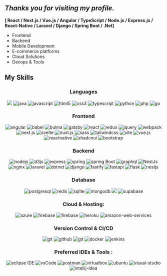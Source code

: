 ## *Thanks you for visiting my profile.*

<span><b>[ React / Next.js / Vue.js / Angular / TypeScript / Node.js / Express.js / React-Native / Laravel / Django / Spring Boot / .Net]</b></span>
<br>
- Frontend
- Backend
- Mobile Development
- E-commerce platforms
- Cloud Solutions
- Devops & Tools

## My Skills

<h3 align="center">Languages</h3>
<p align="center">
  <img src="https://img.shields.io/badge/c%23%20-%23239120.svg?&style=for-the-badge&logo=c-sharp&logoColor=white" />
  <img src="https://img.shields.io/badge/Java-%23ED8B00.svg?style=for-the-badge&logo=java&logoColor=white" alt="java" />
  <img src="https://img.shields.io/badge/Javascript-F7DF1E.svg?style=for-the-badge&logo=javascript&logoColor=black"
    alt="javascript" />
  <img src="https://img.shields.io/badge/html-E34F26.svg?style=for-the-badge&logo=html5&logoColor=white" alt="html5" />
  <img src="https://img.shields.io/badge/css-1572B6.svg?style=for-the-badge&logo=css3&logoColor=white" alt="css3" />
  <img src="https://img.shields.io/badge/typescript-3178C6.svg?style=for-the-badge&logo=typescript&logoColor=white"
    alt="typescript" />
  <img src="https://img.shields.io/badge/Python-3776AB.svg?style=for-the-badge&logo=python&logoColor=white"
    alt="python" />
  <img src="https://img.shields.io/badge/php-%23777BB4.svg?style=for-the-badge&logo=php&logoColor=white" alt="php" />
  <img src="https://img.shields.io/badge/Go-%2300ADD8.svg?style=for-the-badge&logo=go&logoColor=white" alt="go" />
</p>

<h3 align="center">Frontend</h3>
<p align="center">
  <img alt="angular"
    src="https://img.shields.io/badge/-Angular-DD0031?style=for-the-badge&logo=typescript&logoColor=white" />
  <img src="https://img.shields.io/badge/babel-F9DC3E.svg?style=for-the-badge&logo=babel&logoColor=black" alt="babel" />
  <img src="https://img.shields.io/badge/bulma-00D1B2.svg?style=for-the-badge&logo=bulma&logoColor=white" alt="bulma" />
  <img src="https://img.shields.io/badge/gatsbyjs-663399.svg?style=for-the-badge&logo=gatsby&logoColor=white"
    alt="gatsby" />
  <img src="https://img.shields.io/badge/React-%2320232a.svg?style=for-the-badge&logo=react&logoColor=white"
    alt="react" />
  <img src="https://img.shields.io/badge/redux-764ABC.svg?style=for-the-badge&logo=redux&logoColor=white" alt="redux" />
  <img src="https://img.shields.io/badge/jquery-0769AD.svg?style=for-the-badge&logo=jquery&logoColor=white"
    alt="jquery" />
  <img src="https://img.shields.io/badge/webpack-8DD6F9.svg?style=for-the-badge&logo=webpack&logoColor=black"
    alt="webpack" />
  <img src="https://img.shields.io/badge/Next.js-black?style=for-the-badge&logo=next.js&logoColor=white"
    alt="next.js" />
  <img src="https://img.shields.io/badge/Svelte-%23f1413d.svg?style=for-the-badge&logo=svelte&logoColor=white"
    alt="svelte" />
  <img src="https://img.shields.io/badge/Nuxt.js-002E3B?style=for-the-badge&logo=nuxtdotjs&logoColor=white"
    alt="nuxt.js" />
  <img src="https://img.shields.io/badge/Sass-C69?style=for-the-badge&logo=sass&logoColor=white" alt="sass" />
  <img
    src="https://img.shields.io/badge/Tailwind%20CSS-%2338B2AC.svg?style=for-the-badge&logo=tailwind-css&logoColor=white"
    alt="tailwindcss" />
  <img src="https://img.shields.io/badge/Vite-646CFF?style=for-the-badge&logo=vite&logoColor=white" alt="vite" />
  <img src="https://img.shields.io/badge/Vue.js-4FC08D?style=for-the-badge&logo=vuedotjs&logoColor=white"
    alt="vue.js" />
  <img src="https://img.shields.io/badge/React_Native-%2320232a.svg?style=for-the-badge&logo=react&logoColor=white"
    alt="reactnative" />
  <img src="https://img.shields.io/badge/shadcn%2Fui-000?style=for-the-badge&logo=shadcnui&logoColor=white"
    alt="shadcnui" />
  <img src="https://img.shields.io/badge/Bootstrap-7952B3?style=for-the-badge&logo=bootstrap&logoColor=white"
    alt="bootstrap" />
</p>

<h3 align="center">Backend</h3>
<p align="center">
  <img src="https://img.shields.io/badge/node.js-339933.svg?style=for-the-badge&logo=nodedotjs&logoColor=white"
    alt="nodejs" />
  <img alt="d3js" src="https://img.shields.io/badge/-D3.js-F9A03C?style=for-the-badge&logo=nodedotjs&logoColor=white" />
  <img src="https://img.shields.io/badge/express-000000.svg?style=for-the-badge&logo=express&logoColor=white"
    alt="express" />
  <img src="https://img.shields.io/badge/spring%20IOC-6DB33F.svg?style=for-the-badge&logo=spring&logoColor=white"
    alt="spring" />
  <img src="https://img.shields.io/badge/spring%20boot-6DB33F.svg?style=for-the-badge&logo=springboot&logoColor=white"
    alt="spring Boot" />
  <img src="https://img.shields.io/badge/graphql-E10098.svg?style=for-the-badge&logo=graphql&logoColor=white"
    alt="graphql" />
  <img alt="NestJs"
    src="https://img.shields.io/badge/-NestJs-ea2845?style=for-the-badge&logo=graphql&logoColor=white" /></a>
  <img src="https://img.shields.io/badge/nginx-009639.svg?style=for-the-badge&logo=nginx&logoColor=white" alt="nginx" />
  <img src="https://img.shields.io/badge/Laravel-%23FF2D20.svg?style=for-the-badge&logo=laravel&logoColor=white"
    alt="laravel" />
  <img src="https://img.shields.io/badge/.NET-512BD4?style=for-the-badge&logo=dotnet&logoColor=white" alt="dotnet" />
  <img src="https://img.shields.io/badge/Django-%23092E20.svg?style=for-the-badge&logo=django&logoColor=white"
    alt="django" />
  <img src="https://img.shields.io/badge/-Fastify-000000?style=for-the-badge&logo=fastify&logoColor=white"
    alt="fastify" />
  <img src="https://img.shields.io/badge/FastAPI-009485.svg?style=for-the-badge&logo=fastapi&logoColor=white"
    alt="fastapi" />
  <img src="https://img.shields.io/badge/Flask-000?style=for-the-badge&logo=flask&logoColor=white" alt="flask" />
  <img src="https://img.shields.io/badge/Nest.js-%23E0234E.svg?style=for-the-badge&logo=nestjs&logoColor=white"
    alt="nestjs" />
</p>

<h3 align="center">Database</h3>
<p align="center">
  <img src="https://img.shields.io/badge/postgreSQL-4169E1.svg?style=for-the-badge&logo=postgresql&logoColor=white"
    alt="postgresql" />
  <img src="https://img.shields.io/badge/redis-DC382D.svg?style=for-the-badge&logo=redis&logoColor=white" alt="redis" />
  <img src="https://img.shields.io/badge/sqlite-003B57.svg?style=for-the-badge&logo=sqlite&logoColor=white"
    alt="sqlite" />
  <img src="https://img.shields.io/badge/mongodb-47A248.svg?style=for-the-badge&logo=mongodb&logoColor=white"
    alt="mongodb" />
  <img src="https://img.shields.io/badge/mysql-%2300f.svg?&style=for-the-badge&logo=mysql&logoColor=white" />
  <img src="https://img.shields.io/badge/Supabase-3FCF8E?&style=for-the-badge&logo=supabase&logoColor=white"
    alt="supabase" />
</p>

<h3 align="center">Cloud & Hosting:</h3>
<p align="center">
  <img src="https://img.shields.io/badge/Azure-0078D4?style=for-the-badge&logo=microsoftazure&logoColor=white"
    alt="azure" />
  <img src="https://img.shields.io/badge/firebase-FFCA28.svg?style=for-the-badge&logo=firebase&logoColor=black"
    alt="firebase" />
  <img src="https://img.shields.io/badge/netlify-00C7B7.svg?style=for-the-badge&logo=netlify&logoColor=black"
    alt="firebase" />
  <img src="https://img.shields.io/badge/heroku-430098.svg?style=for-the-badge&logo=heroku&logoColor=white"
    alt="heroku" />
  <img src="https://img.shields.io/badge/AWS-%23FF9900.svg?style=for-the-badge&logo=amazon-web-services&logoColor=white"
    alt="amazon-web-services" />
</p>

<h3 align="center">Version Control & CI/CD</h3>
<p align="center">
  <img src="https://img.shields.io/badge/git-F05032.svg?style=for-the-badge&logo=git&logoColor=white" alt="git" />
  <img src="https://img.shields.io/badge/github-181717.svg?style=for-the-badge&logo=github&logoColor=white"
    alt="github" />
  <img src="https://img.shields.io/badge/gitlab-181717.svg?style=for-the-badge&logo=gitlab&logoColor=white" alt="git" />
  <img src="https://img.shields.io/badge/docker-2496ED.svg?style=for-the-badge&logo=docker&logoColor=white"
    alt="docker" />
  <img src="https://img.shields.io/badge/jenkins-D24939.svg?style=for-the-badge&logo=jenkins&logoColor=white"
    alt="jenkins" />
</p>

<h3 align="center">Preferred IDEs & Tools :</h3>
<p align="center">
  <img src="https://img.shields.io/badge/eclipse-2C2255.svg?style=for-the-badge&logo=eclipse&logoColor=white"
    alt="eclipse IDE" />
  <img src="https://img.shields.io/badge/vscode-007ACC.svg?style=for-the-badge&logo=visualstudiocode&logoColor=white"
    alt="vsCode" />
  <img src="https://img.shields.io/badge/postman-FF6C37.svg?style=for-the-badge&logo=postman&logoColor=white"
    alt="postman" />
  <img src="https://img.shields.io/badge/virtualbox-183A61.svg?style=for-the-badge&logo=virtualbox&logoColor=white"
    alt="virtualbox" />
  <img src="https://img.shields.io/badge/ubuntu-E95420.svg?style=for-the-badge&logo=ubuntu&logoColor=white"
    alt="ubuntu" />
  <img
    src="https://img.shields.io/badge/Visual%20Studio-5C2D91.svg?style=for-the-badge&logo=visual-studio&logoColor=white"
    alt="visual-studio" />
  <img src="https://img.shields.io/badge/IntelliJIDEA-000000.svg?style=for-the-badge&logo=intellij-idea&logoColor=white"
    alt="intellij-idea" />
</p>
<br>
